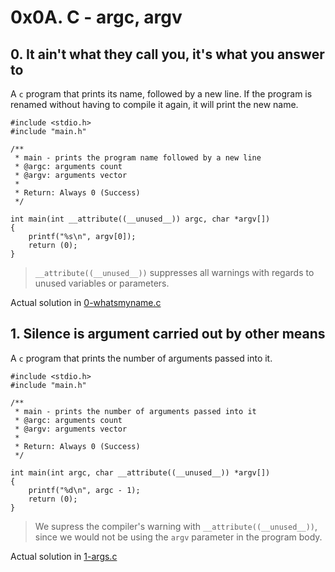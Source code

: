 # 0x0A. C - argc, argv

## 0. It ain't what they call you, it's what you answer to

A `c` program that prints its name, followed by a new line. If the program is renamed without having to compile it again, it will print the new name.

```
#include <stdio.h>
#include "main.h"

/**
 * main - prints the program name followed by a new line
 * @argc: arguments count
 * @argv: arguments vector
 *
 * Return: Always 0 (Success)
 */

int main(int __attribute((__unused__)) argc, char *argv[])
{
	printf("%s\n", argv[0]);
	return (0);
}
```

> `__attribute((__unused__))` suppresses all warnings with regards to unused variables or parameters.

Actual solution in [0-whatsmyname.c](./0-whatsmyname.c)

## 1. Silence is argument carried out by other means

A `c` program that prints the number of arguments passed into it.

```
#include <stdio.h>
#include "main.h"

/**
 * main - prints the number of arguments passed into it
 * @argc: arguments count
 * @argv: arguments vector
 *
 * Return: Always 0 (Success)
 */

int main(int argc, char __attribute((__unused__)) *argv[])
{
	printf("%d\n", argc - 1);
	return (0);
}
```

> We supress the compiler's warning with `__attribute((__unused__))`, since we would not be using the `argv` parameter in the program body. 

Actual solution in [1-args.c](./1-args.c)
